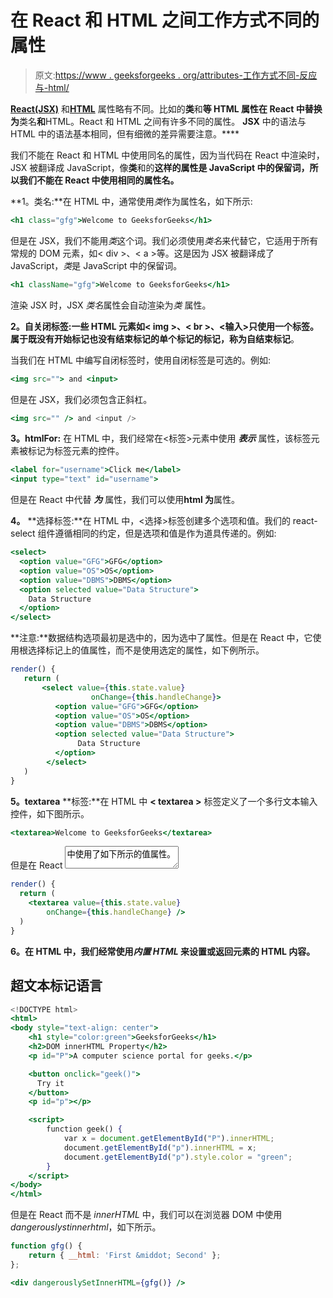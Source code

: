 # 在 React 和 HTML 之间工作方式不同的属性

> 原文:[https://www . geeksforgeeks . org/attributes-工作方式不同-反应与-html/](https://www.geeksforgeeks.org/attributes-that-work-differently-between-react-and-html/)

[**React(JSX)**](https://www.geeksforgeeks.org/react-jsx-in-depth/) 和[**HTML**](https://www.geeksforgeeks.org/html-tutorials/) 属性略有不同。比如的**类**和**等 HTML 属性在 React 中替换为**类名**和**HTML。React 和 HTML 之间有许多不同的属性。 **JSX** 中的语法与 HTML 中的语法基本相同，但有细微的差异需要注意。****

我们不能在 React 和 HTML 中使用同名的属性，因为当代码在 React 中渲染时，JSX 被翻译成 JavaScript，像**类**和的**这样的属性是 JavaScript 中的保留词，所以我们不能在 React 中使用相同的属性名。**

**1。类名:**在 HTML 中，通常使用*类*作为属性名，如下所示:

```jsx
<h1 class="gfg">Welcome to GeeksforGeeks</h1>
```

但是在 JSX，我们不能用*类*这个词。我们必须使用*类名*来代替它，它适用于所有常规的 DOM 元素，如< div >、< a >等。这是因为 JSX 被翻译成了 JavaScript，*类*是 JavaScript 中的保留词。

```jsx
<h1 className="gfg">Welcome to GeeksforGeeks</h1>
```

渲染 JSX 时，JSX *类名*属性会自动渲染为*类* 属性。

**2。自关闭标签:**一些 HTML 元素如< img >、< br >、<输入>只使用一个标签。属于既没有开始标记也没有结束标记的单个标记的标记，称为**自结束标记**。

当我们在 HTML 中编写自闭标签时，使用自闭标签是可选的。例如:

```jsx
<img src=""> and <input>
```

但是在 JSX，我们必须包含正斜杠。

```jsx
<img src="" /> and <input />
```

**3。htmlFor:** 在 HTML 中，我们经常在<标签>元素中使用 ***表示*** 属性，该标签元素被标记为标签元素的控件。

```jsx
<label for="username">Click me</label>
<input type="text" id="username">
```

但是在 React 中代替 ***为*** 属性，我们可以使用**html 为**属性。

**4。** **选择标签:**在 HTML 中，<选择>标签创建多个选项和值。我们的 react-select 组件遵循相同的约定，但是选项和值是作为道具传递的。例如:

```jsx
<select>
  <option value="GFG">GFG</option>
  <option value="OS">OS</option>
  <option value="DBMS">DBMS</option>
  <option selected value="Data Structure">
    Data Structure
  </option>
</select>
```

**注意:**数据结构选项最初是选中的，因为选中了属性。但是在 React 中，它使用根选择标记上的值属性，而不是使用选定的属性，如下例所示。

```jsx
render() {
   return (
       <select value={this.state.value} 
                  onChange={this.handleChange}>
          <option value="GFG">GFG</option>
          <option value="OS">OS</option>
          <option value="DBMS">DBMS</option>
          <option selected value="Data Structure">
               Data Structure
          </option>
        </select>
   )
}
```

**5。textarea** **标签:**在 HTML 中 **< textarea >** 标签定义了一个多行文本输入控件，如下图所示。

```jsx
<textarea>Welcome to GeeksforGeeks</textarea>
```

但是在 React <textarea>中使用了如下所示的值属性。</textarea>

```jsx
render() {
  return (
    <textarea value={this.state.value} 
        onChange={this.handleChange} />
  )
}
```

**6。在 HTML 中，我们经常使用*内置 HTML* 来设置或返回元素的 HTML 内容。**

## 超文本标记语言

```jsx
<!DOCTYPE html>
<html>
<body style="text-align: center">
    <h1 style="color:green">GeeksforGeeks</h1>
    <h2>DOM innerHTML Property</h2>
    <p id="P">A computer science portal for geeks.</p>

    <button onclick="geek()">
      Try it
    </button>
    <p id="p"></p>

    <script>
        function geek() {
            var x = document.getElementById("P").innerHTML;
            document.getElementById("p").innerHTML = x;
            document.getElementById("p").style.color = "green";
        }
    </script>
</body>
</html>
```

但是在 React 而不是 *innerHTML* 中，我们可以在浏览器 DOM 中使用*dangerouslystinnerhtml*，如下所示。

```jsx
function gfg() {
    return { __html: 'First &middot; Second' };
}; 

<div dangerouslySetInnerHTML={gfg()} />  
```